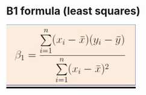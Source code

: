 # B1 formula (least squares)
<img src=../../../../../media/paste-c224af6b03650b651bb093a38b0cfb8050ab81b6.jpg>
